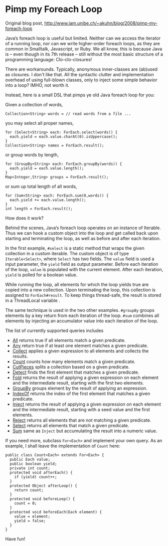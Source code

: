 # Pimp my Foreach Loop

Original blog post, <http://www.iam.unibe.ch/~akuhn/blog/2008/pimp-my-foreach-loop>

Java’s foreach loop is useful but limited. Neither can we access the iterator of a running loop, nor can we write higher-order foreach loops, as they are common in Smalltalk, Javascript, or Ruby. We all know, this is because Java is – even though in its 7th release – still without the most basic structure of a programming language: Clo-clo-closures! 

There are workarounds. Typically, anonymous inner-classes are (ab)used as closures. I don't like that. All the syntactic clutter and implementation overhead of using full-blown classes, only to inject some simple behavior into a loop? IMHO, not worth it.

Instead, here is a small DSL that pimps ye old Java foreach loop for you:

Given a collection of words,

	Collection<String> words = // read words from a file ...

you may select all proper names,

	for (Select<String> each: ForEach.select(words)) {
	  each.yield = each.value.charAt(0).isUppercase();
	}
	Collection<String> names = ForEach.result();

or group words by length,
	
	for (GroupBy<String> each: ForEach.groupBy(words)) {
	  each.yield = each.value.length();
	}
	Map<Integer,String> groups = ForEach.result();
	
or sum up total length of all words,
	
	for (Sum<String> each: ForEach.sum(0,words)) {
	  each.yield += each.value.length();
	}
	int length = ForEach.result();

How does it work?

Behind the scenes, Java’s foreach loop operates on an instance of Iterable. Thus we can hook a custom object into the loop and get called back upon starting and terminating the loop, as well as before and after each iteration.

In the first example, `#select` is a static method that wraps the given collection in a custom iterable. The custom object is of type `Iterable<Select>`, where `Select` has two fields. The `value` field is used a input parameter, the `yield` field as output parameter. Before each iteration of the loop, `value` is populated with the current element. After each iteration, `yield` is polled for a boolean value.

While running the loop, all elements for which the loop yields true are copied into a new collection. Upon terminating the loop, this collection is assigned to `ForEach#result`. To keep things thread-safe, the result is stored in a ThreadLocal variable .

The same technique is used in the two other examples. `#groupBy` groups elements by a key return from each iteration of the loop. `#sum` combines all elements by injecting an accumulator value into each iteration of the loop.

The list of currently supported queries includes

- [All](https://github.com/akuhn/foreach/blob/master/ForEach/src/ch/akuhn/foreach/All.java) returns true if all elements match a given predicate.
- [Any](https://github.com/akuhn/foreach/blob/master/ForEach/src/ch/akuhn/foreach/Any.java) return true if at least one element matches a given predicate.
- [Collect](https://github.com/akuhn/foreach/blob/master/ForEach/src/ch/akuhn/foreach/Collect.java) applies a given expression to all elements and collects the results.
- [Count](https://github.com/akuhn/foreach/blob/master/ForEach/src/ch/akuhn/foreach/Count.java) counts how many elements match a given predicate. 
- [CutPieces](https://github.com/akuhn/foreach/blob/master/ForEach/src/ch/akuhn/foreach/CutPieces.java) splits a collection based on a given predicate.
- [Detect](https://github.com/akuhn/foreach/blob/master/ForEach/src/ch/akuhn/foreach/Detect.java) finds the first element that matches a given predicate.
- [Fold](https://github.com/akuhn/foreach/blob/master/ForEach/src/ch/akuhn/foreach/Fold.java) returns the result of applying a given expression on each element and the intermediate result, starting with the first two elements. 
- [GroupBy](https://github.com/akuhn/foreach/blob/master/ForEach/src/ch/akuhn/foreach/GroupBy.java) groups element by the result of applying an expression.
- [IndexOf](https://github.com/akuhn/foreach/blob/master/ForEach/src/ch/akuhn/foreach/IndexOf.java) returns the index of the first element that matches a given predicate.
- [Inject](https://github.com/akuhn/foreach/blob/master/ForEach/src/ch/akuhn/foreach/Inject.java) returns the result of applying a given expression on each element and the intermediate result, starting with a seed value and the first elements. 
- [Reject](https://github.com/akuhn/foreach/blob/master/ForEach/src/ch/akuhn/foreach/Reject.java) returns all elements that are *not* matching a given predicate.
- [Select](https://github.com/akuhn/foreach/blob/master/ForEach/src/ch/akuhn/foreach/Select.java) returns all elements that match a given predicate. 
- [Sum](https://github.com/akuhn/foreach/blob/master/ForEach/src/ch/akuhn/foreach/Sum.java) same as `Inject` but accumulating the result into a numeric value.

If you need more, subclass `For<Each>` and implement your own query. As an example, I shall leave the implementation of `Count` here:

	public class Count<Each> extends For<Each> {
	  public Each value;
	  public boolean yield;
	  private int count;
	  protected void afterEach() {
	    if (yield) count++;
	  }
	  protected Object afterLoop() {
	    return count;
	  }
	  protected void beforeLoop() {
	    count = 0;
	  }
	  protected void beforeEach(Each element) {
	    value = element;
	    yield = false;
	  }
	}

Have fun!